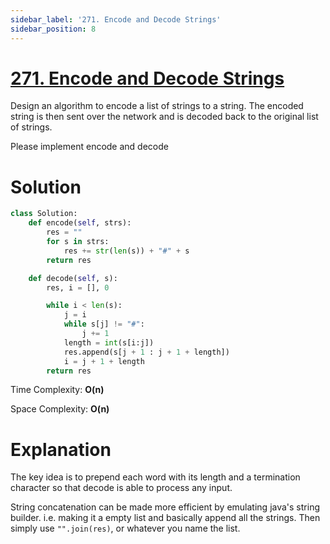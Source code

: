 ```yaml
---
sidebar_label: '271. Encode and Decode Strings'
sidebar_position: 8
---
```

# [271. Encode and Decode Strings](https://www.lintcode.com/problem/659/)

Design an algorithm to encode a list of strings to a string. The encoded string is then sent over the network and is decoded back to the original list of strings.

Please implement encode and decode


# Solution

```py
class Solution:
    def encode(self, strs):
        res = ""
        for s in strs:
            res += str(len(s)) + "#" + s
        return res

    def decode(self, s):
        res, i = [], 0

        while i < len(s):
            j = i
            while s[j] != "#":
                j += 1
            length = int(s[i:j])
            res.append(s[j + 1 : j + 1 + length])
            i = j + 1 + length
        return res
```
Time Complexity: **O(n)**

Space Complexity: **O(n)**
# Explanation

The key idea is to prepend each word with its length and a termination character so that decode is able to process any input.

String concatenation can be made more efficient by emulating java's string builder. i.e. making it a empty list and basically append all the strings. Then simply use <code>"".join(res)</code>, or whatever you name the list.
